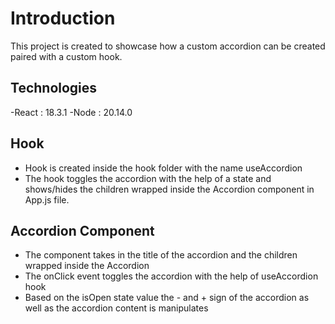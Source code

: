 # Introduction

This project is created to showcase how a custom accordion can be created paired with a custom hook.

## Technologies
-React : 18.3.1
-Node : 20.14.0

## Hook

- Hook is created inside the hook folder with the name useAccordion
- The hook toggles the accordion with the help of a state and shows/hides the children wrapped inside the Accordion component in App.js file.

## Accordion Component

- The component takes in the title of the accordion and the children wrapped inside the Accordion
- The onClick event toggles the accordion with the help of useAccordion hook
- Based on the isOpen state value the - and + sign of the accordion as well as the accordion content is manipulates